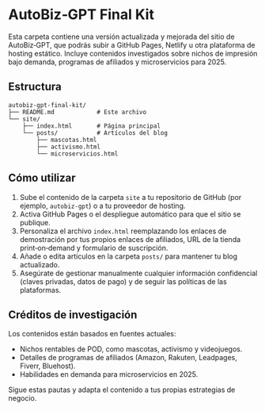 # AutoBiz‑GPT Final Kit

Esta carpeta contiene una versión actualizada y mejorada del sitio de AutoBiz‑GPT, que podrás subir a GitHub Pages, Netlify u otra plataforma de hosting estático. Incluye contenidos investigados sobre nichos de impresión bajo demanda, programas de afiliados y microservicios para 2025.

## Estructura

```
autobiz-gpt-final-kit/
├── README.md            # Este archivo
└── site/
    ├── index.html       # Página principal
    └── posts/           # Artículos del blog
        ├── mascotas.html
        ├── activismo.html
        └── microservicios.html
```

## Cómo utilizar

1. Sube el contenido de la carpeta `site` a tu repositorio de GitHub (por ejemplo, `autobiz-gpt`) o a tu proveedor de hosting.
2. Activa GitHub Pages o el despliegue automático para que el sitio se publique.
3. Personaliza el archivo `index.html` reemplazando los enlaces de demostración por tus propios enlaces de afiliados, URL de la tienda print‑on‑demand y formulario de suscripción.
4. Añade o edita artículos en la carpeta `posts/` para mantener tu blog actualizado.
5. Asegúrate de gestionar manualmente cualquier información confidencial (claves privadas, datos de pago) y de seguir las políticas de las plataformas.

## Créditos de investigación

Los contenidos están basados en fuentes actuales:

- Nichos rentables de POD, como mascotas, activismo y videojuegos.
- Detalles de programas de afiliados (Amazon, Rakuten, Leadpages, Fiverr, Bluehost).
- Habilidades en demanda para microservicios en 2025.

Sigue estas pautas y adapta el contenido a tus propias estrategias de negocio.
